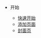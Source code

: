 <!-- markdownlint-disable first-line-h1 -->

- 开始

  - [快速开始](quickstart.md)
  - [添加页面](adding-pages.md)
  - [封面页](cover.md)
